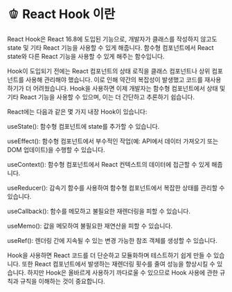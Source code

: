 # 🫑 React Hook 이란

React Hook은 React 16.8에 도입된 기능으로, 개발자가 클래스를 작성하지 않고도 state 및 기타 React 기능을 사용할 수 있게 해줍니다. 함수형 컴포넌트에서 React state와 다른 React 기능을 사용할 수 있게 해주는 함수입니다.

Hook이 도입되기 전에는 React 컴포넌트의 상태 로직을 클래스 컴포넌트나 상위 컴포넌트를 사용해 관리해야 했습니다. 이로 인해 약간의 복잡성이 발생했고 코드를 재사용하기가 더 어려웠습니다. Hook을 사용하면 이제 개발자는 함수형 컴포넌트에서 상태 및 기타 React 기능을 사용할 수 있으며, 이는 더 간단하고 추론하기 쉽습니다.

React에는 다음과 같은 몇 가지 내장 Hook이 있습니다:

useState(): 함수형 컴포넌트에 state를 추가할 수 있습니다.

useEffect(): 함수형 컴포넌트에서 부수적인 작업(예: API에서 데이터 가져오기 또는 DOM 업데이트)을 수행할 수 있습니다.

useContext(): 함수형 컴포넌트에서 React 컨텍스트의 데이터에 접근할 수 있게 해줍니다.

useReducer(): 감속기 함수를 사용하여 함수형 컴포넌트에서 복잡한 상태를 관리할 수 있습니다.

useCallback(): 함수를 메모하고 불필요한 재렌더링을 피할 수 있습니다.

useMemo(): 값을 메모하여 불필요한 재연산을 피할 수 있습니다.

useRef(): 렌더링 간에 지속될 수 있는 변경 가능한 참조 객체를 생성할 수 있습니다.

Hook을 사용하면 React 코드를 더 단순하고 모듈화하며 테스트하기 쉽게 만들 수 있습니다. 또한 React 컴포넌트에서 발생하는 재렌더링 횟수를 줄여 성능을 향상시킬 수 있습니다. 하지만 Hook은 올바르게 사용하기 까다로울 수 있으므로 Hook 사용에 관한 규칙과 규칙을 이해하는 것이 중요합니다.
